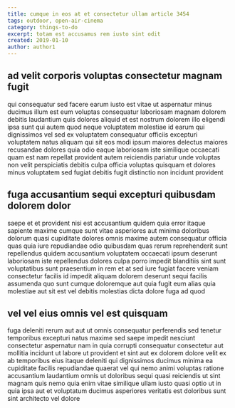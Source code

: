```yaml
---
title: cumque in eos at et consectetur ullam article 3454
tags: outdoor, open-air-cinema
category: things-to-do
excerpt: totam est accusamus rem iusto sint odit
created: 2019-01-10
author: author1
---
```


## ad velit corporis voluptas consectetur magnam fugit

qui consequatur sed facere earum iusto est vitae ut aspernatur minus ducimus illum est eum voluptas consequatur laboriosam magnam dolorem debitis laudantium quis dolores aliquid et est nostrum dolorem illo eligendi ipsa sunt qui autem quod neque voluptatem molestiae id earum qui dignissimos vel sed ex voluptatem consequatur officiis excepturi voluptatem natus aliquam qui sit eos modi ipsum maiores delectus maiores recusandae dolores quia odio eaque laboriosam iste similique occaecati quam est nam repellat provident autem reiciendis pariatur unde voluptas non velit perspiciatis debitis culpa officia voluptas quisquam et dolores minus voluptatem sed fugiat debitis fugit distinctio non incidunt provident

## fuga accusantium sequi excepturi quibusdam dolorem dolor

saepe et et provident nisi est accusantium quidem quia error itaque sapiente maxime cumque sunt vitae asperiores aut minima doloribus dolorum quasi cupiditate dolores omnis maxime autem consequatur officia quas quia iure repudiandae odio quibusdam quas rerum reprehenderit sunt repellendus quidem accusantium voluptatem occaecati ipsum deserunt laboriosam iste repellendus dolores culpa porro impedit blanditiis sint sunt voluptatibus sunt praesentium in rem et at sed iure fugiat facere veniam consectetur facilis id impedit aliquam dolorem deserunt sequi facilis assumenda quo sunt cumque doloremque aut quia fugit eum alias quia molestiae aut sit est vel debitis molestias dicta dolore fuga ad quod

## vel vel eius omnis vel est quisquam

fuga deleniti rerum aut aut ut omnis consequatur perferendis sed tenetur temporibus excepturi natus maxime sed saepe impedit nesciunt consectetur aspernatur nam in quia corrupti consequatur consectetur aut mollitia incidunt ut labore ut provident et sint aut ex dolorem dolore velit ex ab temporibus eius itaque deleniti qui dignissimos ducimus minima ea cupiditate facilis repudiandae quaerat vel qui nemo animi voluptas ratione accusantium laudantium omnis ut doloribus sequi quasi reiciendis ut sint magnam quis nemo quia enim vitae similique ullam iusto quasi optio ut in quia ipsa aut et voluptatum ducimus asperiores veritatis est doloribus sunt sint architecto vel dolore

